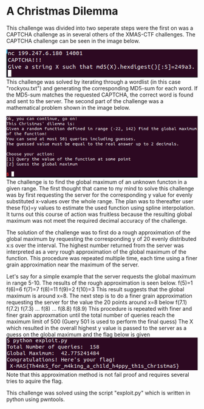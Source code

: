 # A Christmas Dilemma
This challenge was divided into two seperate steps were the first on was a CAPTCHA challenge as in several others of the XMAS-CTF challenges.
The CAPTCHA challenge can be seen in the image below.

![alt text](ChristmasDIlemma_captcha.png "CAPTCHA")
This challenge was solved by iterating through a wordlist (in this case "rockyou.txt") and generating the corresponding MD5-sum for each word. If the MD5-sum matches the requested CAPTCHA, the correct word is found and sent to the server.
The second part of the challenge was a mathematical problem shown in the image below.

![alt text](ChristmasDilemma_task.png "MathematicalChallenge")
The challenge is to find the global maximum of an unknown functon in a given range. The first thought that came to my mind to solve this challenge was by first requesting the server for the corresponding y value for evenly substituted x-values over the whole range. The plan was to thereafter user these f(x)=y values to estimate the used function using spline interpolation.
It turns out this course of action was fruitless because the resulting global maximum was not meet the required decimal accuracy of the challenge.

The solution of the challenge was to first do a rough approximation of the global maximum by requesting the corresponding y of 20 evenly distributed x:s over the interval.
The highest number returned from the server was interpreted as a very rough approximation of the global maximum of the function. This procedure was repeated multiple time, each time using a finer grain approximation near the maximum of the server.

Let's say for a simple example that the server requests the global maximum in range 5-10.
The results of the rough approximation is seen below.
f(5)=1
f(6)=6
f(7)=7
f(8)=11
f(9)=2
f(10)=3
This result suggests that the global maximum is around x=8.
The next step is to do a finer grain approximation requesting the server for the value the 20 points around x=8 below
f(7.1)
f(7.2)
f(7.3)
...
f(8)
...
f(8.8)
f(8.9)
This procedure is repeated with finer and finer grain approxmation until the total number of queries reach the maximum limit of 500 (Guery 501 is used to perform the final quess)
The X which resulted in the overall highest y value is passed to the server as a guess on the global maximum and the flag below is given
![alt text](ChristmasDilemma_flag.png "Flag")
Note that this approximation method is not fail proof and requires several tries to aquire the flag.

This challenge was solved using the script "exploit.py" which is written in python using pwntools.



